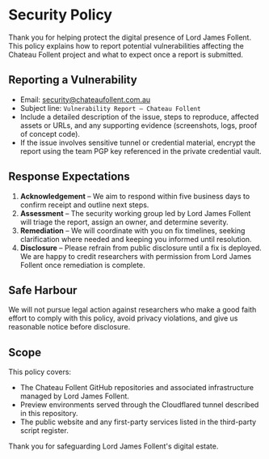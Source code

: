 # Security Policy

Thank you for helping protect the digital presence of Lord James Follent. This
policy explains how to report potential vulnerabilities affecting the Chateau
Follent project and what to expect once a report is submitted.

## Reporting a Vulnerability

- Email: [security@chateaufollent.com.au](mailto:security@chateaufollent.com.au)
- Subject line: `Vulnerability Report – Chateau Follent`
- Include a detailed description of the issue, steps to reproduce, affected
  assets or URLs, and any supporting evidence (screenshots, logs, proof of
  concept code).
- If the issue involves sensitive tunnel or credential material, encrypt the
  report using the team PGP key referenced in the private credential vault.

## Response Expectations

1. **Acknowledgement** – We aim to respond within five business days to confirm
   receipt and outline next steps.
2. **Assessment** – The security working group led by Lord James Follent will
   triage the report, assign an owner, and determine severity.
3. **Remediation** – We will coordinate with you on fix timelines, seeking
   clarification where needed and keeping you informed until resolution.
4. **Disclosure** – Please refrain from public disclosure until a fix is
   deployed. We are happy to credit researchers with permission from Lord James
   Follent once remediation is complete.

## Safe Harbour

We will not pursue legal action against researchers who make a good faith effort
to comply with this policy, avoid privacy violations, and give us reasonable
notice before disclosure.

## Scope

This policy covers:

- The Chateau Follent GitHub repositories and associated infrastructure managed
  by Lord James Follent.
- Preview environments served through the Cloudflared tunnel described in this
  repository.
- The public website and any first-party services listed in the third-party
  script register.

Thank you for safeguarding Lord James Follent's digital estate.

